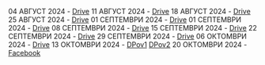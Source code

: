 04 АВГУСТ 2024 - [Drive](https://drive.google.com/file/d/1bfNg1iJR8Ada_jcADCffAzKYKQhftg3A/view?usp=drive_link)
11 АВГУСТ 2024 - [Drive](https://drive.google.com/file/d/1XTajHHlSpyUw0QVIYG-g87N2nFJ4TE6S/view?usp=drive_link)
18 АВГУСТ 2024 - [Drive](https://drive.google.com/file/d/1JflOhNxNHmUrohlTd4CtluJ3hwjNXC48/view?usp=drive_link)
25 АВГУСТ 2024 - [Drive](https://drive.google.com/file/d/1vy7k3fwz6wIZo4eIqLDBMHK-lae0yDLP/view?usp=drive_link)
01 СЕПТЕМВРИ 2024 - [Drive](https://drive.google.com/file/d/1qQ_h5l0sBz7ecsToKvWA4giEVgrmgqWK/view?usp=drive_link)
01 СЕПТЕМВРИ 2024 - [Drive](https://drive.google.com/file/d/1qQ_h5l0sBz7ecsToKvWA4giEVgrmgqWK/view?usp=drive_link) 
08 СЕПТЕМВРИ 2024 - [Drive](https://drive.google.com/file/d/1-0VvmkaOXAtTtzTWZCdoLdcaGzj6dxSF/view?usp=drive_link)
15 СЕПТЕМВРИ 2024 - [Drive](https://drive.google.com/file/d/1xJwD537C-zbk6b1vNtJ_Aat2QmZDzzjF/view?usp=drive_link)
22 СЕПТЕМВРИ 2024 - [Drive](https://drive.google.com/file/d/1-KNZI9W5cFfer38GX1JCc-FMygm1RvBF/view?usp=drivesdk)
29 СЕПТЕМВРИ 2024 - [Drive](https://drive.google.com/file/d/1n44L2e1fBU1BxbJ3qUUsHyHqKLSX8HP_/view?usp=drivesdk)
06 ОКТОМВРИ 2024 - [Drive](https://drive.google.com/file/d/1Tyo_aw4t3QTLjyfkHvB-Fn5lETkrsvJH/view?usp=drivesdk)
13 ОКТОМВРИ 2024 - [DPov1](https://drive.google.com/file/d/1TN3a3GutsXAD4a7SP-Eyv9P4ppmVWtKQ/view?usp=drivesdk) [DPov2](https://drive.google.com/file/d/1-29NIB5yQk8N8AlgsUUPjW994XBVqICv/view?usp=drivesdk)
20 ОКТОМВРИ 2024 - [Facebook](https://www.facebook.com/share/v/BJ7EupCJJKHWkY7U/)